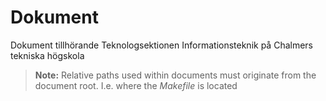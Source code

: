 Dokument
========

Dokument tillhörande Teknologsektionen Informationsteknik på Chalmers tekniska högskola


> **Note:**
> Relative paths used within documents must originate from the document root. I.e. where the *Makefile* is located
